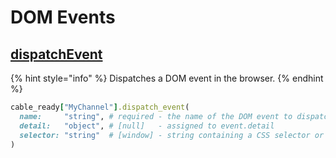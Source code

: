 # DOM Events

## [dispatchEvent](https://developer.mozilla.org/en-US/docs/Web/API/EventTarget/dispatchEvent)

{% hint style="info" %}
Dispatches a DOM event in the browser.
{% endhint %}

```ruby
cable_ready["MyChannel"].dispatch_event(
  name:     "string", # required - the name of the DOM event to dispatch (can be custom)
  detail:   "object", # [null]   - assigned to event.detail
  selector: "string"  # [window] - string containing a CSS selector or XPath expression
)
```

